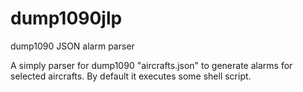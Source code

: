 # dump1090jlp
dump1090 JSON alarm parser

A simply parser for dump1090 "aircrafts.json" to generate alarms for selected aircrafts. By default it executes some shell script.
